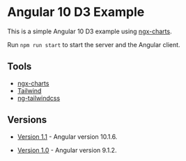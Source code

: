 # Angular 10 D3 Example

This is a simple Angular 10 D3 example using [ngx-charts](https://github.com/swimlane/ngx-charts).

Run `npm run start` to start the server and the Angular client.

## Tools

- [ngx-charts](https://github.com/swimlane/ngx-charts)
- [Tailwind](https://tailwindcss.com)
- [ng-tailwindcss](https://github.com/tehpsalmist/ng-tailwindcss)

## Versions

- [Version 1.1](https://github.com/DavidBuck/angular-d3-example/tree/v1.1) - Angular version 10.1.6.

- [Version 1.0](https://github.com/DavidBuck/angular-d3-example/tree/v1.0) - Angular version 9.1.2.
